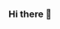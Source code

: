 ### Hi there 👋

<!--
**bob-dwyer/bob-dwyer** is a ✨ _special_ ✨ repository because its `README.md` (this file) appears on your GitHub profile.

Here are some ideas to get you started:

- 🔭 I’m currently taking S. Mason Garrison's PSY703 - Data Science for Psychologists course 
- 🌱 I’m currently learning R, of course!
-->
